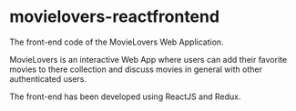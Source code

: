 # movielovers-reactfrontend
The front-end code of the MovieLovers Web Application.

MovieLovers is an interactive Web App where users can add their favorite movies to there collection and discuss movies in general with other authenticated users.

The front-end has been developed using ReactJS and Redux.

